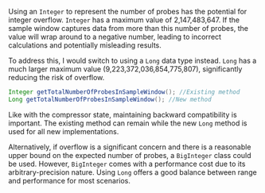 Using an `Integer` to represent the number of probes has the potential for integer overflow. `Integer` has a maximum value of 2,147,483,647. If the sample window captures data from more than this number of probes, the value will wrap around to a negative number, leading to incorrect calculations and potentially misleading results.

To address this, I would switch to using a `Long` data type instead.  `Long` has a much larger maximum value (9,223,372,036,854,775,807), significantly reducing the risk of overflow.

```java
Integer getTotalNumberOfProbesInSampleWindow(); //Existing method
Long getTotalNumberOfProbesInSampleWindow(); //New method
```

Like with the compressor state, maintaining backward compatibility is important. The existing method can remain while the new `Long` method is used for all new implementations.

Alternatively, if overflow is a significant concern and there is a reasonable upper bound on the expected number of probes, a `BigInteger` class could be used. However, `BigInteger` comes with a performance cost due to its arbitrary-precision nature. Using `Long` offers a good balance between range and performance for most scenarios.